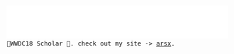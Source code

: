 
<img src="assets/greetings.svg" alt=":greet:" />

<!--<a href="https://www.buymeacoffee.com/andikaleonardo" target="_blank"><img src="https://www.buymeacoffee.com/assets/img/custom_images/orange_img.png" alt="Buy Me A Coffee" style="height: 31px !important;width: 124px !important;box-shadow: 0px 3px 2px 0px rgba(190, 190, 190, 0.5) !important;-webkit-box-shadow: 0px 3px 2px 0px rgba(190, 190, 190, 0.5) !important;" ></a>-->

<samp>
  WWDC18 Scholar 🚀. check out my site -> <a href="https://www.arsx.xyz">arsx</a>.
</samp> 
 <!--<  />-->
<!--<img src="https://visitor-badge.laobi.icu/badge?page_id=andikaleonardo.andikaleonardo" alt="visitor badge"/>-->



